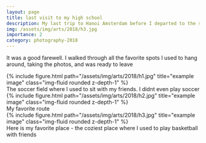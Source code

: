```yaml
---
layout: page
title: last visit to my high school
description: My last trip to Hanoi Amsterdam before I departed to the states
img: /assets/img/arts/2018/h3.jpg
importance: 2
category: photography-2018
---
```


It was a good farewell. I walked through all the favorite spots I used to hang around, taking the photos, and was ready to leave


<div class="row">
      {% include figure.html path="/assets/img/arts/2018/h1.jpg" title="example image" class="img-fluid rounded z-depth-1" %}
</div>
<div class="caption">
    The soccer field where I used to sit with my friends. I didnt even   play soccer
</div>

<div class="row">
      {% include figure.html path="/assets/img/arts/2018/h2.jpg" title="example image" class="img-fluid rounded z-depth-1" %}
</div>
<div class="caption">
    My favorite route 
</div>

<div class="row">
      {% include figure.html path="/assets/img/arts/2018/h3.jpg" title="example image" class="img-fluid rounded z-depth-1" %}
</div>
<div class="caption">
    Here is my favorite place - the coziest place where I used to play basketball with friends 
</div>





